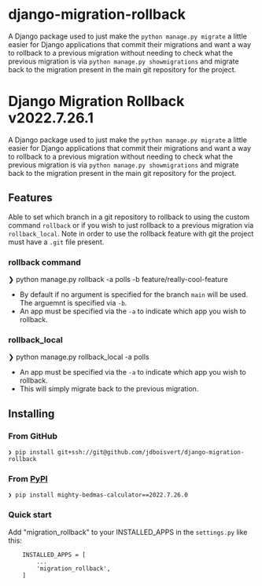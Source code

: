 # django-migration-rollback
A Django package used to just make the `python manage.py migrate` a little easier for Django applications that commit their migrations and want a way to rollback to a previous migration without needing to check what the previous migration is via `python manage.py showmigrations` and migrate back to the migration present in the main git repository for the project. 

# Django Migration Rollback v2022.7.26.1
A Django package used to just make the `python manage.py migrate` a little easier for Django applications that commit their migrations and want a way to rollback to a previous migration without needing to check what the previous migration is via `python manage.py showmigrations` and migrate back to the migration present in the main git repository for the project. 

## Features
Able to set which branch in a git repository to rollback to using the custom command `rollback` or if you wish to just rollback to a previous migration via `rollback_local`. Note in order to use the rollback feature with git the project must have a `.git` file present. 

### rollback command
❯ python manage.py rollback -a polls -b feature/really-cool-feature
* By default if no argument is specified for the branch `main` will be used. The arguemnt is specified via `-b`.
* An app must be specified via the `-a` to indicate which app you wish to rollback. 

### rollback_local
❯ python manage.py rollback_local -a polls 
* An app must be specified via the `-a` to indicate which app you wish to rollback. 
* This will simply migrate back to the previous migration.

## Installing
### From GitHub
    ❯ pip install git+ssh://git@github.com/jdboisvert/django-migration-rollback

### From [PyPI](https://pypi.org/project/mighty-bedmas-calculator/2022.7.26.0/#description)
    ❯ pip install mighty-bedmas-calculator==2022.7.26.0

### Quick start 
Add "migration_rollback" to your INSTALLED_APPS in the `settings.py` like this:
```
    INSTALLED_APPS = [
        ...
        'migration_rollback',
    ]
```